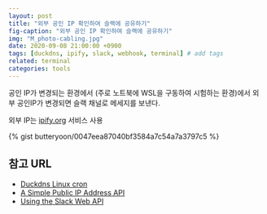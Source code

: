 ```yaml
---
layout: post
title: "외부 공인 IP 확인하여 슬랙에 공유하기"
fig-caption: "외부 공인 IP 확인하여 슬랙에 공유하기"
img: "M_photo-cabling.jpg"
date: 2020-09-08 21:00:00 +0900
tags: [duckdns, ipify, slack, webhook, terminal] # add tags 
related: terminal
categories: tools
---
```


공인 IP가 변경되는 환경에서 (주로 노트북에 WSL을 구동하여 시험하는 환경)에서 외부 공인IP가 변경되면 슬랙 채널로 메세지를 보낸다. 

외부 IP는 [ipify.org](https://www.ipify.org) 서비스 사용

{% gist butteryoon/0047eea87040bf3584a7c54a7a3797c5 %} 



## 참고 URL 

- [Duckdns Linux cron](https://www.duckdns.org/install.jsp)
- [A Simple Public IP Address API](https://www.ipify.org)
- [Using the Slack Web API](https://api.slack.com/web)
